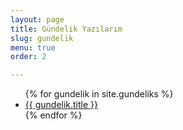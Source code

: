 ```yaml
---
layout: page
title: Gündelik Yazılarım
slug: gundelik
menu: true
order: 2

---
```


<ul>
  {% for gundelik in site.gundeliks %}
    <li>
      <a href="{{ gundelik.url }}">{{ gundelik.title }}</a>
    </li>
  {% endfor %}
</ul>